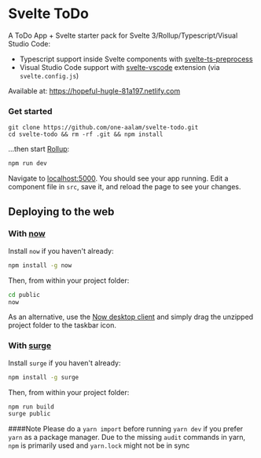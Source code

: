 # Svelte ToDo
A ToDo App + Svelte starter pack for Svelte 3/Rollup/Typescript/Visual Studio Code:

- Typescript support inside Svelte components with [svelte-ts-preprocess](https://github.com/PaulMaly/svelte-ts-preprocess)
- Visual Studio Code support with [svelte-vscode](https://github.com/UnwrittenFun/svelte-vscode) extension (via `svelte.config.js`)

Available at: https://hopeful-hugle-81a197.netlify.com

### Get started

```
git clone https://github.com/one-aalam/svelte-todo.git
cd svelte-todo && rm -rf .git && npm install
```

...then start [Rollup](https://rollupjs.org):

```bash
npm run dev
```

Navigate to [localhost:5000](http://localhost:5000). You should see your app running. Edit a component file in `src`, save it, and reload the page to see your changes.


## Deploying to the web

### With [now](https://zeit.co/now)

Install `now` if you haven't already:

```bash
npm install -g now
```

Then, from within your project folder:

```bash
cd public
now
```

As an alternative, use the [Now desktop client](https://zeit.co/download) and simply drag the unzipped project folder to the taskbar icon.

### With [surge](https://surge.sh/)

Install `surge` if you haven't already:

```bash
npm install -g surge
```

Then, from within your project folder:

```bash
npm run build
surge public
```

####Note
Please do a `yarn import` before running `yarn dev` if you prefer `yarn` as a package manager. Due to the missing
`audit` commands in yarn, `npm` is primarily used and `yarn.lock` might not be in sync
